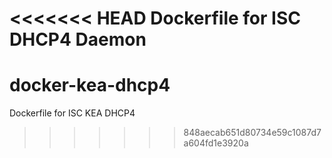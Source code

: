 <<<<<<< HEAD
Dockerfile for ISC DHCP4 Daemon
=======
# docker-kea-dhcp4
Dockerfile for ISC KEA DHCP4 
>>>>>>> 848aecab651d80734e59c1087d7a604fd1e3920a
